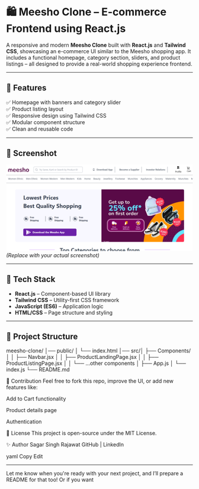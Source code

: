 # 🛍️ Meesho Clone – E-commerce Frontend using React.js

A responsive and modern **Meesho Clone** built with **React.js** and **Tailwind CSS**, showcasing an e-commerce UI similar to the Meesho shopping app. It includes a functional homepage, category section, sliders, and product listings – all designed to provide a real-world shopping experience frontend.

---

## 🚀 Features

✅ Homepage with banners and category slider  
✅ Product listing layout  
✅ Responsive design using Tailwind CSS  
✅ Modular component structure  
✅ Clean and reusable code  

---

## 📸 Screenshot

![Home Page Preview](./screenshot_m.png)  
*(Replace with your actual screenshot)*

---

## 🔧 Tech Stack

- **React.js** – Component-based UI library  
- **Tailwind CSS** – Utility-first CSS framework  
- **JavaScript (ES6)** – Application logic  
- **HTML/CSS** – Page structure and styling

---

## 📁 Project Structure


meesho-clone/
│── public/ 
│ └── index.html
│── src/│ 
├── Components/ │ │ 
├── Navbar.jsx │ │ 
├── ProductLandingPage.jsx │ │ 
├── ProductListingPage.jsx │ 
│ └── ...other components │
├── App.js │ └── index.js └── README.md



🙌 Contribution
Feel free to fork this repo, improve the UI, or add new features like:

Add to Cart functionality

Product details page

Authentication

📜 License
This project is open-source under the MIT License.

✨ Author
Sagar Singh Rajawat
GitHub | LinkedIn

yaml
Copy
Edit

---

Let me know when you're ready with your next project, and I’ll prepare a README for that too! Or if you want 


